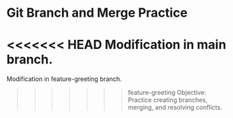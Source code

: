 # Git Branch and Merge Practice
<<<<<<< HEAD
Modification in main branch.
=======
Modification in feature-greeting branch.
>>>>>>> feature-greeting
Objective: Practice creating branches, merging, and resolving conflicts.
